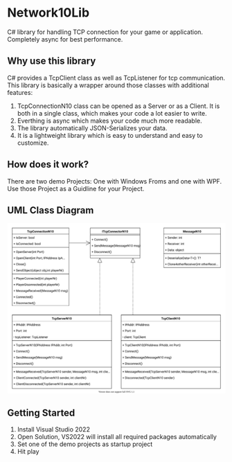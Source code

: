 # Network10Lib
C# library for handling TCP connection for your game or application. Completely async for best performance.

## Why use this library
C# provides a TcpClient class as well as TcpListener for tcp communication. This library is basically a wrapper around those classes with additional features:
1. TcpConnectionN10 class can be opened as a Server or as a Client. It is both in a single class, which makes your code a lot easier to write.
2. Everthing is async which makes your code much more readable.
3. The library automatically JSON-Serializes your data.
4. It is a lightweight library which is easy to understand and easy to customize.

## How does it work?
There are two demo Projects: One with Windows Froms and one with WPF. Use those Project as a Guidline for your Project.

## UML Class Diagram

<img src="./Images/ClassDiagram.svg">

## Getting Started

1. Install Visual Studio 2022
2. Open Solution, VS2022 will install all required packages automatically
3. Set one of the demo projects as startup project
4. Hit play
